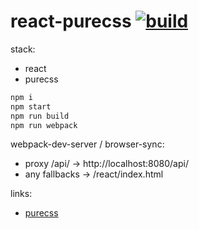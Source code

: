 # react-purecss [![build](https://travis-ci.org/daggerok/react.svg?branch=master)](https://travis-ci.org/daggerok/react)

stack:
- react
- purecss

```bash
npm i
npm start
npm run build
npm run webpack
```

webpack-dev-server / browser-sync:

- proxy /api/ -> http://localhost:8080/api/
- any fallbacks -> /react/index.html

links:
- [purecss](http://purecss.io/)
